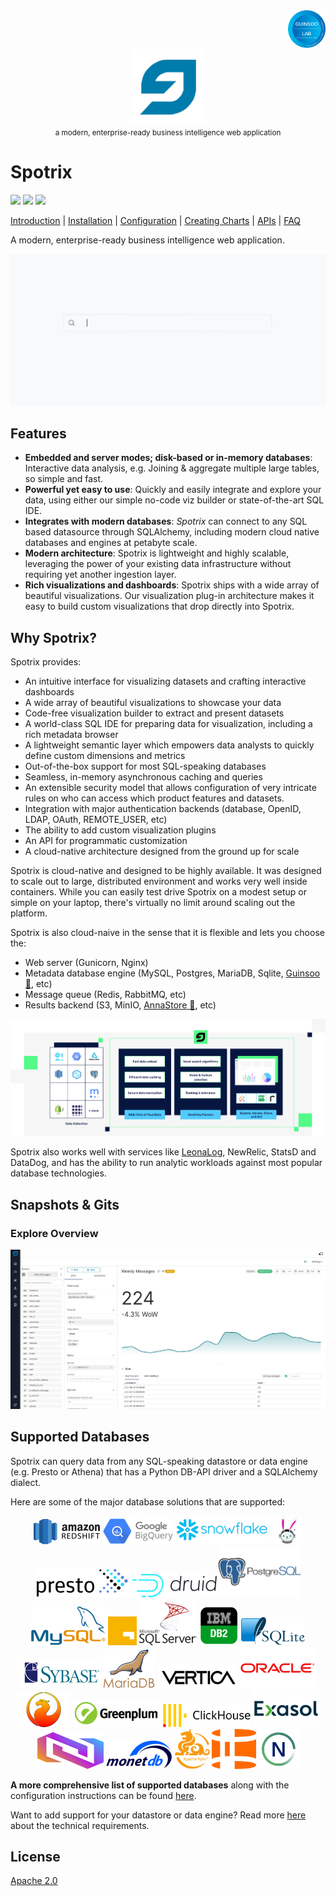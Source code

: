 <div align="right">
    <img src="spotrix-frontend/images/guinsoolab-badge.png" width="60" alt="badge">
    <br />
</div>
<div align="center">
  <img src="spotrix-frontend/images/spotrix.svg" width="120" alt="logo" />
  <br/>
  <small>a modern, enterprise-ready business intelligence web application</small>
</div>

# Spotrix

![](https://img.shields.io/github/repo-size/Spotrix/spotrix)
![](https://img.shields.io/github/license/Spotrix/spotrix)
![](https://img.shields.io/github/v/tag/Spotrix/spotrix)

[Introduction](https://ciusji.gitbook.io/spotrix/) | 
[Installation](https://ciusji.gitbook.io/spotrix/installing/installing-from-source) | 
[Configuration](https://ciusji.gitbook.io/spotrix/congiguration/basic-configuration) | 
[Creating Charts](https://ciusji.gitbook.io/spotrix/creating-charts/creating-your-charts) | 
[APIs](https://ciusji.gitbook.io/spotrix/appendix/api) | 
[FAQ](https://ciusji.gitbook.io/spotrix/appendix/faq)

A modern, enterprise-ready business intelligence web application.

![spotrix-overview](./spotrix-frontend/images/spotrix-overview.gif)


## Features

- **Embedded and server modes; disk-based or in-memory databases**: Interactive data analysis, e.g. Joining & aggregate multiple large tables, so simple and fast.
- **Powerful yet easy to use**: Quickly and easily integrate and explore your data, using either our simple no-code viz builder or state-of-the-art SQL IDE.
- **Integrates with modern databases**: _Spotrix_ can connect to any SQL based datasource through SQLAlchemy, including modern cloud native databases and engines at petabyte scale.
- **Modern architecture**: Spotrix is lightweight and highly scalable, leveraging the power of your existing data infrastructure without requiring yet another ingestion layer.
- **Rich visualizations and dashboards**: Spotrix ships with a wide array of beautiful visualizations. Our visualization plug-in architecture makes it easy to build custom visualizations that drop directly into Spotrix.


## Why Spotrix?

Spotrix provides:

- An intuitive interface for visualizing datasets and
  crafting interactive dashboards
- A wide array of beautiful visualizations to showcase your data
- Code-free visualization builder to extract and present datasets
- A world-class SQL IDE for preparing data for visualization, including a rich metadata browser
- A lightweight semantic layer which empowers data analysts to quickly define custom dimensions and metrics
- Out-of-the-box support for most SQL-speaking databases
- Seamless, in-memory asynchronous caching and queries
- An extensible security model that allows configuration of very intricate rules
  on who can access which product features and datasets.
- Integration with major
  authentication backends (database, OpenID, LDAP, OAuth, REMOTE_USER, etc)
- The ability to add custom visualization plugins
- An API for programmatic customization
- A cloud-native architecture designed from the ground up for scale

Spotrix is cloud-native and designed to be highly available. It was designed to scale out to large, distributed 
environment and works very well inside containers. While you can easily test drive Spotrix on a modest setup or simple 
on your laptop, there's virtually no limit around scaling out the platform.

Spotrix is also cloud-naive in the sense that it is flexible and lets you choose the:

* Web server (Gunicorn, Nginx)
* Metadata database engine (MySQL, Postgres, MariaDB, Sqlite, [Guinsoo 🚀](https://github.com/ciusji/guinsoo), etc)
* Message queue (Redis, RabbitMQ, etc)
* Results backend (S3, MinIO, [AnnaStore 🌈](https://github.com/GuinsooLab/annastore), etc)

![spotrix-ecosystem](./spotrix-frontend/images/persona-decision-enablers-full-width.png)

Spotrix also works well with services like [LeonaLog](https://github.com/LeonaLog), NewRelic, StatsD and DataDog, and has the 
ability to run analytic workloads against most popular database technologies.


## Snapshots & Gits

### Explore Overview

![overview](./spotrix-frontend/images/overview-2.png)


## Supported Databases

Spotrix can query data from any SQL-speaking datastore or data engine (e.g. Presto or Athena) that has a Python DB-API driver and a SQLAlchemy dialect.

Here are some of the major database solutions that are supported:

<div align="center">
  <img src="./spotrix-frontend/images/redshift.png" alt="redshift" border="0" width="106" height="41" />
  <img src="./spotrix-frontend/images/google-biquery.png" alt="google-biquery" border="0" width="114" height="43" />
  <img src="./spotrix-frontend/images/snowflake.png" alt="snowflake" border="0" width="152" height="46" />
  <img src="./spotrix-frontend/images/trino.png" alt="trino" border="0" width="46" height="46" />
  <img src="./spotrix-frontend/images/presto.png" alt="presto" border="0" width="152" height="46" />
  <img src="./spotrix-frontend/images/druid.png" alt="druid" border="0" width="135" height="37" />
  <img src="./spotrix-frontend/images/postgresql.png" alt="postgresql" border="0" width="132" height="81" />
  <img src="./spotrix-frontend/images/mysql.png" alt="mysql" border="0" width="119" height="62" />
  <img src="./spotrix-frontend/images/guinsoolab-stack.jpg" alt="guinsoolab-stack" border="0" width="46" height="46" />
  <img src="./spotrix-frontend/images/mssql-server.png" alt="mssql-server" border="0" width="93" height="74" />
  <img src="./spotrix-frontend/images/db2.png" alt="db2" border="0" width="62" height="62" />
  <img src="./spotrix-frontend/images/sqlite.png" alt="sqlite" border="0" width="102" height="45" />
  <img src="./spotrix-frontend/images/sybase.png" alt="sybase" border="0" width="128" height="47" />
  <img src="./spotrix-frontend/images/mariadb.png" alt="mariadb" border="0" width="83" height="63" />
  <img src="./spotrix-frontend/images/vertica.png" alt="vertica" border="0" width="128" height="40" />
  <img src="./spotrix-frontend/images/oracle.png" alt="oracle" border="0" width="121" height="66" />
  <img src="./spotrix-frontend/images/firebird.png" alt="firebird" border="0" width="86" height="56" />
  <img src="./spotrix-frontend/images/greenplum.png" alt="greenplum" border="0" width="140" height="45" />
  <img src="./spotrix-frontend/images/clickhouse.png" alt="clickhouse" border="0" width="140" height="37" />
  <img src="./spotrix-frontend/images/exasol.png" alt="exasol" border="0" width="106" height="59" />
  <img src="./spotrix-frontend/images/guinsoo.png" alt="guinsoo" border="0" width="106" height="59" />
  <img src="./spotrix-frontend/images/monet-db.png" alt="monet-db" border="0" width="106" height="46" />
  <img src="./spotrix-frontend/images/apache-kylin.png" alt="apache-kylin" border="0" width="56" height="64" />
  <img src="./spotrix-frontend/images/hologres.png" alt="hologres" border="0" width="71" height="64" />
  <img src="./spotrix-frontend/images/netezza.png" alt="netezza" border="0" width="64" height="64" />
</div>

**A more comprehensive list of supported databases** along with the configuration instructions can be found
[here](https://guinsoolab.github.io/glab/#/app/home).

Want to add support for your datastore or data engine? Read more [here](https://guinsoolab.github.io/glab/#/app/home) about the technical requirements.

## License

[Apache 2.0](./LICENSE.txt)
